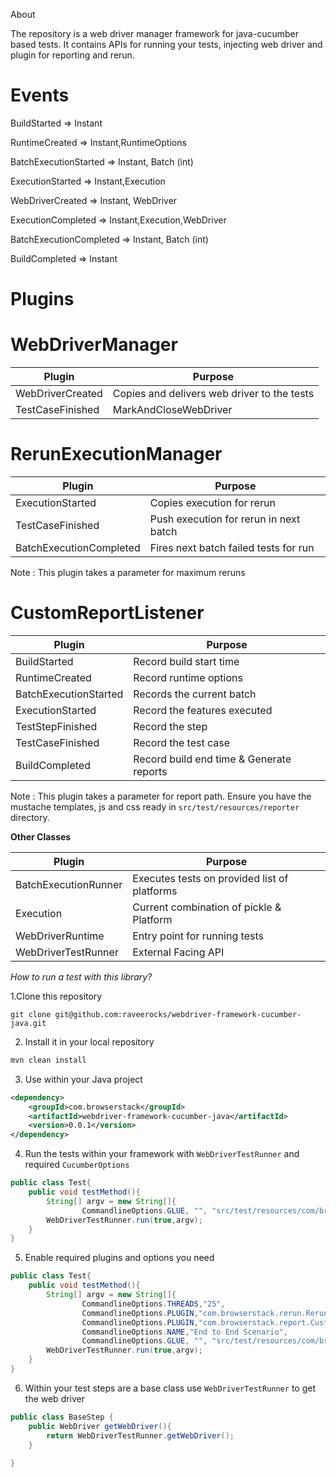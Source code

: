 About

The repository is a web driver manager framework for java-cucumber based tests. 
It contains APIs for running your tests, injecting web driver and plugin for reporting and rerun.

Events
=========

BuildStarted => Instant

RuntimeCreated => Instant,RuntimeOptions

BatchExecutionStarted => Instant, Batch (int)

ExecutionStarted => Instant,Execution

WebDriverCreated => Instant, WebDriver

ExecutionCompleted => Instant,Execution,WebDriver

BatchExecutionCompleted => Instant, Batch (int)

BuildCompleted => Instant

Plugins
=======

**WebDriverManager**
======================
| Plugin | Purpose |
|--- | --- | 
|WebDriverCreated| Copies and delivers web driver to the tests
|TestCaseFinished|MarkAndCloseWebDriver

**RerunExecutionManager**
======================
| Plugin | Purpose |
|--- | --- | 
|ExecutionStarted|Copies execution for rerun
|TestCaseFinished|Push execution for rerun in next batch
|BatchExecutionCompleted|Fires next batch failed tests for run

Note : This plugin takes a parameter for maximum reruns


**CustomReportListener**
======================
| Plugin | Purpose |
|--- | --- | 
|BuildStarted|Record build start time
|RuntimeCreated|Record runtime options
|BatchExecutionStarted|Records the current batch
|ExecutionStarted|Record the features executed
|TestStepFinished|Record the step
|TestCaseFinished|Record the test case
|BuildCompleted|Record build end time & Generate reports

Note : This plugin takes a parameter for report path.
Ensure you have the mustache templates, js and css ready in `src/test/resources/reporter` directory.


**Other Classes**

| Plugin | Purpose |
|--- | --- |
BatchExecutionRunner|Executes tests on provided list of platforms
Execution|Current combination of pickle & Platform
WebDriverRuntime|Entry point for running tests
WebDriverTestRunner|External Facing API


*How to run a test with this library?*

1.Clone this repository

``
git clone git@github.com:raveerocks/webdriver-framework-cucumber-java.git
``

2. Install it in your local repository
```sh
mvn clean install
```

3. Use within your Java project
```xml
<dependency>
    <groupId>com.browserstack</groupId>
    <artifactId>webdriver-framework-cucumber-java</artifactId>
    <version>0.0.1</version>
</dependency>
```

4. Run the tests within your framework with ``WebDriverTestRunner`` and required ``CucumberOptions``

```java
public class Test{
    public void testMethod(){
        String[] argv = new String[]{
                CommandlineOptions.GLUE, "", "src/test/resources/com/browserstack"};
        WebDriverTestRunner.run(true,argv);
    }
}
```

5. Enable required plugins and options you need

```java
public class Test{
    public void testMethod(){
        String[] argv = new String[]{
                CommandlineOptions.THREADS,"25",
                CommandlineOptions.PLUGIN,"com.browserstack.rerun.RerunExecutionManager:2",
                CommandlineOptions.PLUGIN,"com.browserstack.report.CustomReportListener:target/reports",
                CommandlineOptions.NAME,"End to End Scenario",
                CommandlineOptions.GLUE, "", "src/test/resources/com/browserstack"};
        WebDriverTestRunner.run(true,argv);
    }
}
```

6. Within your test steps are a base class  use ``WebDriverTestRunner`` to get the web driver
```java
public class BaseStep {
    public WebDriver getWebDriver(){
        return WebDriverTestRunner.getWebDriver();
    }
    
}

```
